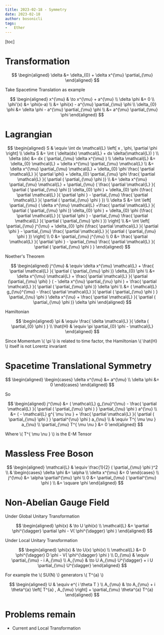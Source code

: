 ```yaml
---
title: 2023-02-18 - Symmetry
date: 2023-02-18
author: bosonicli
tags:
-   Ether
---
```


[toc]

# Transformation

$$
\begin{aligned}
    \delta &= \delta_{0} + \delta x^{\mu} \partial_{\mu}
\end{aligned}
$$

Take Spacetime Translation as example

$$
\begin{aligned}
    x^{\mu} & \to x^{\mu} + a^{\mu} \\
    \delta \phi &= 0    \\
    \phi'(x) &= \phi(x-a)   \\
    &= \phi(x) - a^{\mu} \partial_{\mu} \phi    \\
    \delta_{0} \phi &= \delta \phi - a^{\mu} \partial_{\mu} \phi \\
    &= a^{\mu} \partial_{\mu} \phi
\end{aligned}
$$

# Lagrangian

$$
\begin{aligned}
    S & \equiv \int dx \mathcal{L} \left[ x , \phi, \partial \phi \right]   \\
    \delta S &= \int ( \delta(dx) \mathcal{L} + dx \delta(\mathcal{L}) )    \\
    \delta (dx) &= dx ( \partial_{\mu} \delta x^{\mu} )    \\
    \delta \mathcal{L} &= \delta_{0} \mathcal{L} + \delta x^{\mu} \partial_{\mu} \mathcal{L}    \\
    &= \delta x^{\mu} \partial_{\mu} \mathcal{L} + \delta_{0} \phi \frac{ \partial \mathcal{L} }{ \partial \phi} + \delta_{0} \partial_{\mu} \phi \frac{ \partial \mathcal{L} }{ \partial ( \partial_{\mu} \phi )} \\
    &= \delta x^{\mu} \partial_{\mu} \mathcal{L} + \partial_{\mu} ( \frac{ \partial \mathcal{L} }{ \partial ( \partial_{\mu} \phi )} \delta_{0} \phi ) + \delta_{0} \phi (\frac{ \partial \mathcal{L} }{ \partial \phi } - \partial_{\mu} \frac{ \partial \mathcal{L} }{ \partial ( \partial_{\mu} \phi ) })    \\
    \delta S &= \int \left[ \partial_{\mu} ( \delta x^{\mu} \mathcal{L} +\frac{ \partial \mathcal{L} }{ \partial ( \partial_{\mu} \phi )} \delta_{0} \phi ) + \delta_{0} \phi (\frac{ \partial \mathcal{L} }{ \partial \phi } - \partial_{\mu} \frac{ \partial \mathcal{L} }{ \partial ( \partial_{\mu} \phi ) }) \right] \\
    &= \int \left[ \partial_{\mu} j^{\mu} + \delta_{0} \phi (\frac{ \partial \mathcal{L} }{ \partial \phi } - \partial_{\mu} \frac{ \partial \mathcal{L} }{ \partial ( \partial_{\mu} \phi ) }) \right] \\
    0 &= \partial_{\mu} j^{\mu} \\
    0 &= \frac{ \partial \mathcal{L} }{ \partial \phi } - \partial_{\mu} \frac{ \partial \mathcal{L} }{ \partial ( \partial_{\mu} \phi ) }
\end{aligned}
$$

Noether's Theorem

$$
\begin{aligned}
    j^{\mu} & \equiv \delta x^{\mu} \mathcal{L} + \frac{ \partial \mathcal{L} }{ \partial ( \partial_{\mu} \phi )} \delta_{0} \phi \\
    &= \delta x^{\mu} \mathcal{L} + \frac{ \partial \mathcal{L} }{ \partial (\partial_{\mu} \phi) } ( - \delta x^{\nu} \partial_{\nu} \phi ) + \frac{ \partial \mathcal{L} }{ \partial ( \partial_{\mu} \phi )} \delta \phi    \\
    &= ( \mathcal{L} g_{\nu}^{\mu} - \frac{ \partial \mathcal{L} }{ \partial ( \partial_{\mu} \phi ) } \partial_{\nu} \phi ) \delta x^{\nu} + \frac{ \partial \mathcal{L} }{ \partial ( \partial_{\mu} \phi )} \delta \phi
\end{aligned}
$$

Hamiltonian

$$
\begin{aligned}
    \pi & \equiv \frac{ \delta \mathcal{L} }{ \delta ( \partial_{0} \phi ) }    \\
    \hat{H} & \equiv \pi \partial_{0} \phi - \mathcal{L} 
\end{aligned}
$$

Since Momentum \\( \pi \\) is related to time factor, the Hamiltonian \\( \hat{H} \\) itself is not Lorentz invariant

# Spacetime Translational Symmetry

$$
\begin{aligned}
    \begin{cases}
        \delta x^{\mu} &= a^{\mu}   \\
        \delta \phi &= 0
    \end{cases}
\end{aligned}
$$

So

$$
\begin{aligned}
    j^{\mu} &= ( \mathcal{L} g_{\nu}^{\mu} - \frac{ \partial \mathcal{L} }{ \partial ( \partial_{\mu} \phi ) } \partial_{\nu} \phi ) a^{\nu} \\
    &= ( - \mathcal{L} g^{ \mu \nu } + \frac{ \partial \mathcal{L} }{ \partial ( \partial_{\mu} \phi ) } \partial^{\nu} \phi ) a_{\nu}  \\
    & \equiv T^{ \mu \nu } a_{\nu}  \\
    \partial_{\mu} T^{ \mu \nu } &= 0
\end{aligned}
$$

Where \\( T^{ \mu \nu } \\) is the E-M Tensor

# Massless Free Boson

$$
\begin{aligned}
    \mathcal{L} & \equiv \frac{1}{2} ( \partial_{\mu} \phi )^2  \\
    &
    \begin{cases}
        \delta \phi &= \alpha   \\
        \delta x^{\mu} &= 0
    \end{cases} \\
    j^{\mu} &= \alpha \partial^{\mu} \phi   \\
    0 &= \partial_{\mu} ( \partial^{\mu} \phi ) \\
    &= \square \phi
\end{aligned}
$$

# Non-Abelian Gauge Field

Under Global Unitary Transformation

$$
\begin{aligned}
    \phi(x) & \to U \phi(x)   \\
    \mathcal{L} &= \partial \phi^{\dagger} \partial \phi - V( \phi^{\dagger} \phi )
\end{aligned}
$$

Under Local Unitary Transformation

$$
\begin{aligned}
    \phi(x) & \to U(x) \phi(x)   \\
    \mathcal{L} &= D \phi^{\dagger} D \phi - V( \phi^{\dagger} \phi )   \\
    D_{\mu} & \equiv \partial_{\mu} - i A_{\mu} \\
    A_{\mu} & \to U A_{\mu} U^{\dagger} + i U \partial_{\mu} U^{\dagger}
\end{aligned}
$$

For example the \\( SU(N) \\) generators \\( T^{a} \\)

$$
\begin{aligned}
    U & \equiv e^{ i \theta T } \\
    A_{\mu} & \to A_{\mu} + i \theta^{a} \left[ T^{a} , A_{\mu} \right] + \partial_{\mu} \theta^{a} T^{a}
\end{aligned}
$$

# Problems remain

+   Current and Local Transformation
